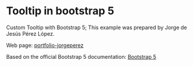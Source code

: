 # Tooltip in bootstrap 5
Custom Tooltip with Bootstrap 5; This example was prepared by Jorge de Jesús Pérez López.

Web page: [portfolio-jorgeperez](https://portfolio-jorgeperez.netlify.app/)

Based on the official Bootstrap 5 documentation: [Bootstrap 5](https://getbootstrap.com/)
